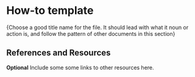 # How-to template 
{Choose a good title name for the file.  It should lead with what it noun or action is, and follow the pattern of other documents in this section}

## References and Resources
__Optional__ Include some some links to other resources here.

